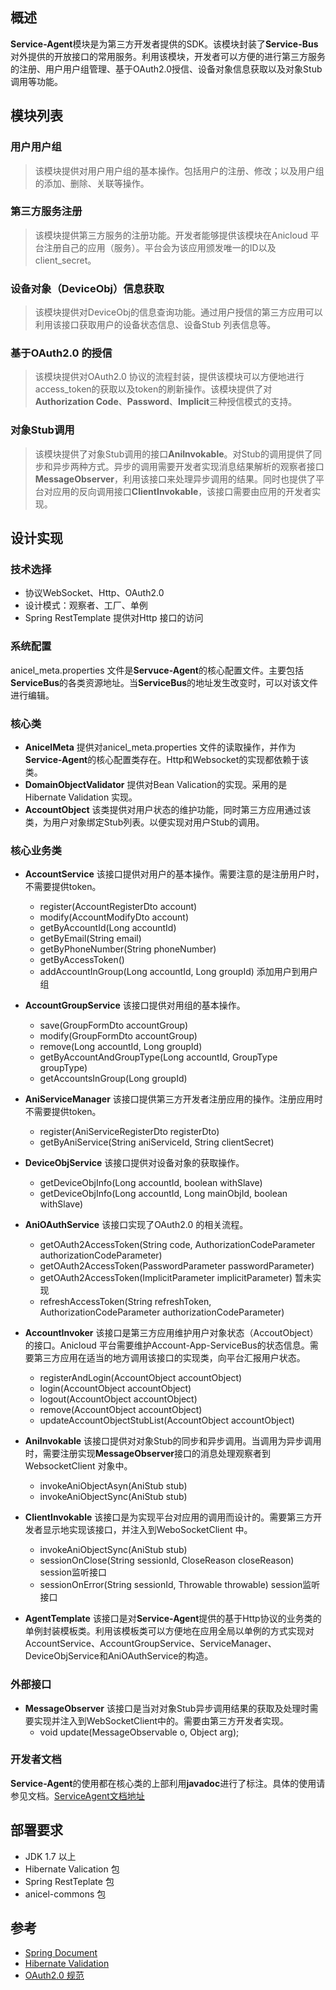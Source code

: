 
## 概述
**Service-Agent**模块是为第三方开发者提供的SDK。该模块封装了**Service-Bus**对外提供的开放接口的常用服务。利用该模块，开发者可以方便的进行第三方服务的注册、用户用户组管理、基于OAuth2.0授信、设备对象信息获取以及对象Stub调用等功能。

## 模块列表
### 用户用户组
> 该模块提供对用户用户组的基本操作。包括用户的注册、修改；以及用户组的添加、删除、关联等操作。

### 第三方服务注册
> 该模块提供第三方服务的注册功能。开发者能够提供该模块在Anicloud 平台注册自己的应用（服务）。平台会为该应用颁发唯一的ID以及client_secret。

### 设备对象（DeviceObj）信息获取
> 该模块提供对DeviceObj的信息查询功能。通过用户授信的第三方应用可以利用该接口获取用户的设备状态信息、设备Stub 列表信息等。

### 基于OAuth2.0 的授信
> 该模块提供对OAuth2.0 协议的流程封装，提供该模块可以方便地进行access_token的获取以及token的刷新操作。该模块提供了对**Authorization Code**、**Password**、**Implicit**三种授信模式的支持。

### 对象Stub调用
> 该模块提供了对象Stub调用的接口**AniInvokable**。对Stub的调用提供了同步和异步两种方式。异步的调用需要开发者实现消息结果解析的观察者接口**MessageObserver**，利用该接口来处理异步调用的结果。同时也提供了平台对应用的反向调用接口**ClientInvokable**，该接口需要由应用的开发者实现。

## 设计实现

### 技术选择
* 协议WebSocket、Http、OAuth2.0
* 设计模式：观察者、工厂、单例
* Spring RestTemplate 提供对Http 接口的访问

### 系统配置
anicel_meta.properties 文件是**Servuce-Agent**的核心配置文件。主要包括**ServiceBus**的各类资源地址。当**ServiceBus**的地址发生改变时，可以对该文件进行编辑。

### 核心类
* __AnicelMeta__ 提供对anicel_meta.properties 文件的读取操作，并作为**Service-Agent**的核心配置类存在。Http和Websocket的实现都依赖于该类。
* __DomainObjectValidator__ 提供对Bean Valication的实现。采用的是Hibernate Validation 实现。
* __AccountObject__ 该类提供对用户状态的维护功能，同时第三方应用通过该类，为用户对象绑定Stub列表。以便实现对用户Stub的调用。
### 核心业务类
* __AccountService__ 该接口提供对用户的基本操作。需要注意的是注册用户时，不需要提供token。
  * register(AccountRegisterDto account) 
  * modify(AccountModifyDto account)
  * getByAccountId(Long accountId)
  * getByEmail(String email)
  * getByPhoneNumber(String phoneNumber)
  * getByAccessToken()
  * addAccountInGroup(Long accountId, Long groupId) 添加用户到用户组
  
* __AccountGroupService__ 该接口提供对用组的基本操作。
  * save(GroupFormDto accountGroup)
  * modify(GroupFormDto accountGroup)
  * remove(Long accountId, Long groupId)
  * getByAccountAndGroupType(Long accountId, GroupType groupType)
  * getAccountsInGroup(Long groupId)

* __AniServiceManager__ 该接口提供第三方开发者注册应用的操作。注册应用时不需要提供token。
  * register(AniServiceRegisterDto registerDto)
  * getByAniService(String aniServiceId, String clientSecret)

* __DeviceObjService__ 该接口提供对设备对象的获取操作。
  * getDeviceObjInfo(Long accountId, boolean withSlave)
  * getDeviceObjInfo(Long accountId, Long mainObjId, boolean withSlave)
  
* __AniOAuthService__ 该接口实现了OAuth2.0 的相关流程。
  * getOAuth2AccessToken(String code, AuthorizationCodeParameter authorizationCodeParameter)
  * getOAuth2AccessToken(PasswordParameter passwordParameter)
  * getOAuth2AccessToken(ImplicitParameter implicitParameter) 暂未实现
  * refreshAccessToken(String refreshToken, AuthorizationCodeParameter authorizationCodeParameter)

* __AccountInvoker__ 该接口是第三方应用维护用户对象状态（AccoutObject）的接口。Anicloud 平台需要维护Account-App-ServiceBus的状态信息。需要第三方应用在适当的地方调用该接口的实现类，向平台汇报用户状态。
  * registerAndLogin(AccountObject accountObject)
  * login(AccountObject accountObject)
  * logout(AccountObject accountObject) 
  * remove(AccountObject accountObject)
  * updateAccountObjectStubList(AccountObject accountObject)
  
* __AniInvokable__ 该接口提供对对象Stub的同步和异步调用。当调用为异步调用时，需要注册实现**MessageObserver**接口的消息处理观察者到WebsocketClient 对象中。
  * invokeAniObjectAsyn(AniStub stub) 
  * invokeAniObjectSync(AniStub stub) 
  
* __ClientInvokable__ 该接口是为实现平台对应用的调用而设计的。需要第三方开发者显示地实现该接口，并注入到WeboSocketClient 中。
  * invokeAniObjectSync(AniStub stub)
  * sessionOnClose(String sessionId, CloseReason closeReason) session监听接口
  * sessionOnError(String sessionId, Throwable throwable) session监听接口
  
* __AgentTemplate__ 该接口是对**Service-Agent**提供的基于Http协议的业务类的单例封装模板类。利用该模板类可以方便地在应用全局以单例的方式实现对AccountService、AccountGroupService、ServiceManager、DeviceObjService和AniOAuthService的构造。

### 外部接口
* __MessageObserver__ 该接口是当对对象Stub异步调用结果的获取及处理时需要实现并注入到WebSocketClient中的。需要由第三方开发者实现。
  * void update(MessageObservable o, Object arg);

### 开发者文档
**Service-Agent**的使用都在核心类的上部利用**javadoc**进行了标注。具体的使用请参见文档。[ServiceAgent文档地址](http://bj-yatsen.anicel.cn:8080/service-agent/apidocs/)

## 部署要求
* JDK 1.7 以上
* Hibernate Valication 包
* Spring RestTeplate 包
* anicel-commons 包

## 参考
* [Spring Document](http://docs.spring.io/spring/docs/current/spring-framework-reference/htmlsingle/)
* [Hibernate Validation](http://hibernate.org/validator/)
* [OAuth2.0 规范](https://github.com/jeansfish/RFC6749.zh-cn/blob/master/TableofContents.md)
